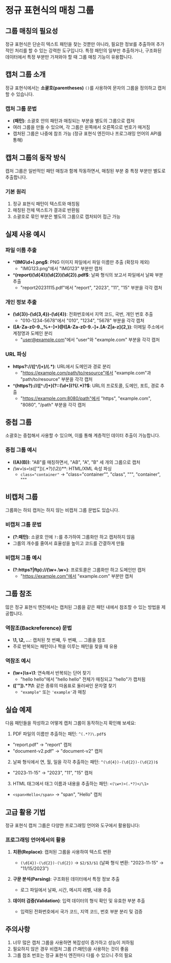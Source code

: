 # 정규 표현식의 매칭 그룹

## 그룹 매칭의 필요성
정규 표현식은 단순히 텍스트 패턴을 찾는 것뿐만 아니라, 필요한 정보를 추출하여 추가적인 처리를 할 수 있는 강력한 도구입니다. 특정 패턴의 일부만 추출하거나, 구조화된 데이터에서 특정 부분만 가져와야 할 때 그룹 매칭 기능이 유용합니다.

## 캡처 그룹 소개
정규 표현식에서는 **소괄호(parentheses)** `()`를 사용하여 문자의 그룹을 정의하고 캡처할 수 있습니다.

### 캡처 그룹 문법
- **(패턴)**: 소괄호 안의 패턴과 매칭되는 부분을 별도의 그룹으로 캡처
- 여러 그룹을 만들 수 있으며, 각 그룹은 왼쪽에서 오른쪽으로 번호가 매겨짐
- 캡처된 그룹은 나중에 참조 가능 (정규 표현식 엔진이나 프로그래밍 언어의 API를 통해)

## 캡처 그룹의 동작 방식
캡처 그룹은 일반적인 패턴 매칭과 함께 작동하면서, 매칭된 부분 중 특정 부분만 별도로 추출합니다.

### 기본 원리
1. 정규 표현식 패턴이 텍스트와 매칭됨
2. 매칭된 전체 텍스트가 결과로 반환됨
3. 소괄호로 묶인 부분은 별도의 그룹으로 캡처되어 접근 가능

## 실제 사용 예시

### 파일 이름 추출
- **^(IMG\d+)\.png$**: PNG 이미지 파일에서 파일 이름만 추출 (확장자 제외)
  - "IMG123.png"에서 "IMG123" 부분만 캡처
- **^(report)(\d{4})(\d{2})(\d{2})\.pdf$**: 날짜 형식의 보고서 파일에서 날짜 부분 추출
  - "report20231115.pdf"에서 "report", "2023", "11", "15" 부분을 각각 캡처

### 개인 정보 추출
- **(\d{3})-(\d{3,4})-(\d{4})**: 전화번호에서 지역 코드, 국번, 개인 번호 추출
  - "010-1234-5678"에서 "010", "1234", "5678" 부분을 각각 캡처
- **([A-Za-z0-9._%+-]+)@([A-Za-z0-9.-]+\.[A-Z|a-z]{2,})**: 이메일 주소에서 계정명과 도메인 분리
  - "user@example.com"에서 "user"와 "example.com" 부분을 각각 캡처

### URL 파싱
- **https?://([^/]+)/(.*)**: URL에서 도메인과 경로 분리
  - "https://example.com/path/to/resource"에서 "example.com"과 "path/to/resource" 부분을 각각 캡처
- **^(https?)://([^:/]+)(?::(\d+))?(/.*)?$**: URL의 프로토콜, 도메인, 포트, 경로 추출
  - "https://example.com:8080/path"에서 "https", "example.com", "8080", "/path" 부분을 각각 캡처

## 중첩 그룹
소괄호는 중첩해서 사용할 수 있으며, 이를 통해 계층적인 데이터 추출이 가능합니다.

### 중첩 그룹 예시
- **((A)(B))**: "AB"를 매칭하면서, "AB", "A", "B" 세 개의 그룹으로 캡처
- **(\w+\s*=\s*(['"])(.*?)(\2))**: HTML/XML 속성 파싱
  - `class="container"` → "class="container"", "class", """, "container", """

## 비캡처 그룹
그룹화는 하되 캡처는 하지 않는 비캡처 그룹 문법도 있습니다.

### 비캡처 그룹 문법
- **(?:패턴)**: 소괄호 안에 `?:`를 추가하여 그룹화만 하고 캡처하지 않음
- 그룹의 개수를 줄여서 효율성을 높이고 코드를 간결하게 만듦

### 비캡처 그룹 예시
- **(?:https?|ftp)://(\w+\.\w+)**: 프로토콜은 그룹화만 하고 도메인만 캡처
  - "https://example.com"에서 "example.com" 부분만 캡처

## 그룹 참조
많은 정규 표현식 엔진에서는 캡처된 그룹을 같은 패턴 내에서 참조할 수 있는 방법을 제공합니다.

### 역참조(Backreference) 문법
- **\1, \2, ...**: 캡처된 첫 번째, 두 번째, ... 그룹을 참조
- 주로 반복되는 패턴이나 짝을 이루는 패턴을 찾을 때 유용

### 역참조 예시
- **(\w+)\s+\1**: 연속해서 반복되는 단어 찾기
  - "hello hello"에서 "hello hello" 전체가 매칭되고 "hello"가 캡처됨
- **(['"]).*?\1**: 같은 종류의 따옴표로 둘러싸인 문자열 찾기
  - `"example"` 또는 `'example'`과 매칭

## 실습 예제
다음 패턴들을 작성하고 어떻게 캡처 그룹이 동작하는지 확인해 보세요:

1. PDF 파일의 이름만 추출하는 패턴: `^(.*?)\.pdf$`
  - "report.pdf" → "report" 캡처
  - "document-v2.pdf" → "document-v2" 캡처

2. 날짜 형식에서 연, 월, 일을 각각 추출하는 패턴: `^(\d{4})-(\d{2})-(\d{2})$`
  - "2023-11-15" → "2023", "11", "15" 캡처

3. HTML 태그에서 태그 이름과 내용을 추출하는 패턴: `<(\w+)>(.*?)</\1>`
  - `<span>Hello</span>` → "span", "Hello" 캡처

## 고급 활용 기법
정규 표현식 캡처 그룹은 다양한 프로그래밍 언어와 도구에서 활용됩니다:

### 프로그래밍 언어에서의 활용
1. **치환(Replace)**: 캡처된 그룹을 사용하여 텍스트 변환
   - `(\d{4})-(\d{2})-(\d{2})` → `$2/$3/$1` (날짜 형식 변환: "2023-11-15" → "11/15/2023")

2. **구문 분석(Parsing)**: 구조화된 데이터에서 특정 정보 추출
   - 로그 파일에서 날짜, 시간, 메시지 레벨, 내용 추출

3. **데이터 검증(Validation)**: 입력 데이터의 형식 확인 및 유효한 부분 추출
   - 입력된 전화번호에서 국가 코드, 지역 코드, 번호 부분 분리 및 검증

## 주의사항
1. 너무 많은 캡처 그룹을 사용하면 복잡성이 증가하고 성능이 저하됨
2. 필요하지 않은 경우 비캡처 그룹 (?:패턴)을 사용하는 것이 좋음
3. 그룹 참조 번호는 정규 표현식 엔진마다 다를 수 있으니 주의 필요
